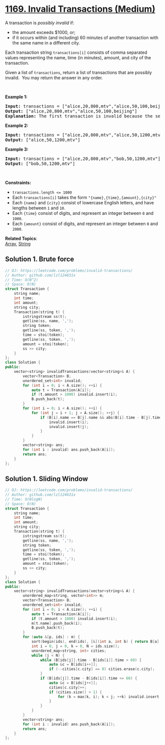 # [1169. Invalid Transactions (Medium)](https://leetcode.com/problems/invalid-transactions/)

<p>A transaction is <em>possibly invalid</em> if:</p>

<ul>
	<li>the amount exceeds $1000, or;</li>
	<li>if it occurs within (and including) 60 minutes of another transaction with the same name in a different city.</li>
</ul>

<p>Each transaction string <code>transactions[i]</code>&nbsp;consists of&nbsp;comma separated values representing&nbsp;the name, time (in minutes), amount, and city of the transaction.</p>

<p>Given a list of <code>transactions</code>,&nbsp;return a list of transactions that are possibly invalid.&nbsp; You may return the answer in any order.</p>

<p>&nbsp;</p>
<p><strong>Example 1:</strong></p>

<pre><strong>Input:</strong> transactions = ["alice,20,800,mtv","alice,50,100,beijing"]
<strong>Output:</strong> ["alice,20,800,mtv","alice,50,100,beijing"]
<strong>Explanation:</strong> The first transaction is invalid because the second transaction occurs within a difference of 60 minutes, have the same name and is in a different city. Similarly the second one is invalid too.</pre>

<p><strong>Example 2:</strong></p>

<pre><strong>Input:</strong> transactions = ["alice,20,800,mtv","alice,50,1200,mtv"]
<strong>Output:</strong> ["alice,50,1200,mtv"]
</pre>

<p><strong>Example 3:</strong></p>

<pre><strong>Input:</strong> transactions = ["alice,20,800,mtv","bob,50,1200,mtv"]
<strong>Output:</strong> ["bob,50,1200,mtv"]
</pre>

<p>&nbsp;</p>
<p><strong>Constraints:</strong></p>

<ul>
	<li><code>transactions.length &lt;= 1000</code></li>
	<li>Each <code>transactions[i]</code> takes the form <code>"{name},{time},{amount},{city}"</code></li>
	<li>Each <code>{name}</code> and <code>{city}</code>&nbsp;consist of&nbsp;lowercase English letters, and have lengths between <code>1</code> and <code>10</code>.</li>
	<li>Each <code>{time}</code> consist of&nbsp;digits, and represent an integer between <code>0</code> and <code>1000</code>.</li>
	<li>Each <code>{amount}</code>&nbsp;consist of&nbsp;digits, and represent an integer between <code>0</code> and <code>2000</code>.</li>
</ul>


**Related Topics**:  
[Array](https://leetcode.com/tag/array/), [String](https://leetcode.com/tag/string/)

## Solution 1. Brute force

```cpp
// OJ: https://leetcode.com/problems/invalid-transactions/
// Author: github.com/lzl124631x
// Time: O(N^2)
// Space: O(N)
struct Transaction {
    string name;
    int time;
    int amount;
    string city;
    Transaction(string t) {
        istringstream ss(t);
        getline(ss, name, ',');
        string token;
        getline(ss, token, ',');
        time = stoi(token);
        getline(ss, token, ',');
        amount = stoi(token);
        ss >> city;
    }
};
class Solution {
public:
    vector<string> invalidTransactions(vector<string>& A) {
        vector<Transaction> B;
        unordered_set<int> invalid;
        for (int i = 0; i < A.size(); ++i) {
            auto t = Transaction(A[i]);
            if (t.amount > 1000) invalid.insert(i);
            B.push_back(t);
        }
        for (int i = 0; i < A.size(); ++i) {
            for (int j = i + 1; j < A.size(); ++j) {
                if (B[i].name == B[j].name && abs(B[i].time - B[j].time) <= 60 && B[i].city != B[j].city) {
                    invalid.insert(i);
                    invalid.insert(j);
                }
            }
        }
        vector<string> ans;
        for (int i : invalid) ans.push_back(A[i]);
        return ans;
    }
};
```

## Solution 1. Sliding Window

```cpp
// OJ: https://leetcode.com/problems/invalid-transactions/
// Author: github.com/lzl124631x
// Time: O(NlogN)
// Space: O(N)
struct Transaction {
    string name;
    int time;
    int amount;
    string city;
    Transaction(string t) {
        istringstream ss(t);
        getline(ss, name, ',');
        string token;
        getline(ss, token, ',');
        time = stoi(token);
        getline(ss, token, ',');
        amount = stoi(token);
        ss >> city;
    }
};
class Solution {
public:
    vector<string> invalidTransactions(vector<string>& A) {
        unordered_map<string, vector<int>> m;
        vector<Transaction> B;
        unordered_set<int> invalid;
        for (int i = 0; i < A.size(); ++i) {
            auto t = Transaction(A[i]);
            if (t.amount > 1000) invalid.insert(i);
            m[t.name].push_back(i);
            B.push_back(t);
        }
        for (auto &[p, ids] : m) {
            sort(begin(ids), end(ids), [&](int a, int b) { return B[a].time < B[b].time; });
            int i = 0, j = 0, k = 0, N = ids.size();
            unordered_map<string, int> cities;
            while (j < N) {
                while (B[ids[j]].time - B[ids[i]].time > 60) {
                    auto &c = B[ids[i++]];
                    if (--cities[c.city] == 0) cities.erase(c.city);
                }
                if (B[ids[j]].time - B[ids[i]].time <= 60) {
                    auto &c = B[ids[j++]];
                    cities[c.city]++;
                    if (cities.size() > 1) {
                        for (k = max(k, i); k < j; ++k) invalid.insert(ids[k]);
                    }
                }
            }
        }
        vector<string> ans;
        for (int i : invalid) ans.push_back(A[i]);
        return ans;
    }
};
```